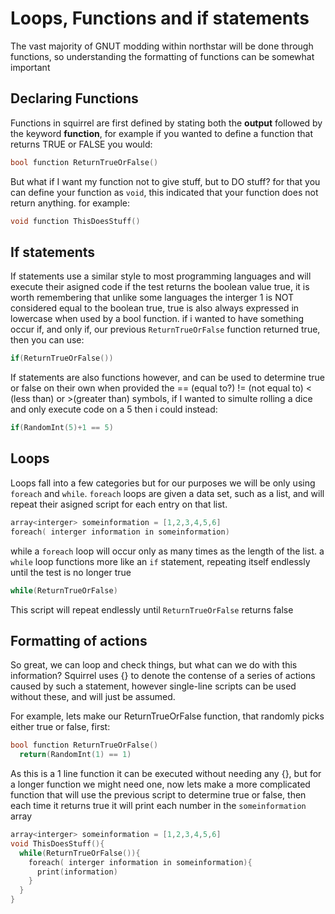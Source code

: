 Loops, Functions and if statements
===========================

The vast majority of GNUT modding within northstar will be done through functions, so understanding the formatting of functions can be somewhat important

Declaring Functions
--------------------
Functions in squirrel are first defined by stating both the **output** followed by the keyword **function**, for example if you wanted to define a function that returns TRUE or FALSE you would:

```cpp
bool function ReturnTrueOrFalse()
```

But what if I want my function not to give stuff, but to DO stuff? for that you can define your function as `void`, this indicated that your function does not return anything. for example:

```cpp
void function ThisDoesStuff()
```

If statements
---------------
If statements use a similar style to most programming languages and will execute their asigned code if the test returns the boolean value true, it is worth remembering that unlike some languages the interger 1 is NOT considered equal to the boolean true, true is also always expressed in lowercase when used by a bool function. if i wanted to have something occur if, and only if, our previous `ReturnTrueOrFalse` function returned true, then you can use:

```cpp
if(ReturnTrueOrFalse())
```

If statements are also functions however, and can be used to determine true or false on their own when provided the == (equal to?) != (not equal to) < (less than) or >(greater than) symbols, if I wanted to simulte rolling a dice and only execute code on a 5 then i could instead:

```cpp
if(RandomInt(5)+1 == 5)
```


Loops
------
Loops fall into a few categories but for our purposes we will be only using `foreach` and `while`. `foreach` loops are given a data set, such as a list, and will repeat their asigned script for each entry on that list.
```cpp
array<interger> someinformation = [1,2,3,4,5,6]
foreach( interger information in someinformation)
```
while a `foreach` loop will occur only as many times as the length of the list. a `while` loop functions more like an `if` statement, repeating itself endlessly until the test is no longer true
```cpp
while(ReturnTrueOrFalse)
```
This script will repeat endlessly until `ReturnTrueOrFalse` returns false

Formatting of actions
-------------------
So great, we can loop and check things, but what can we do with this information? Squirrel uses {} to denote the contense of a series of actions caused by such a statement, however single-line scripts can be used without these, and will just be assumed.

For example, lets make our ReturnTrueOrFalse function, that randomly picks either true or false, first:
```cpp
bool function ReturnTrueOrFalse()
  return(RandomInt(1) == 1)
```
As this is a 1 line function it can be executed without needing any {}, but for a longer function we might need one, now lets make a more complicated function that will use the previous script to determine true or false, then each time it returns true it will print each number in the `someinformation` array
```cpp
array<interger> someinformation = [1,2,3,4,5,6]
void ThisDoesStuff(){
  while(ReturnTrueOrFalse()){
    foreach( interger information in someinformation){
      print(information)
    }
  }
}
```
